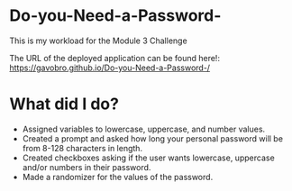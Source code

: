 # Do-you-Need-a-Password-
This is my workload for the Module 3 Challenge

The URL of the deployed application can be found here!: 
https://gavobro.github.io/Do-you-Need-a-Password-/

# What did I do?
- Assigned variables to lowercase, uppercase, and number values.
- Created a prompt and asked how long your personal password will be from 8-128 characters in length.
- Created checkboxes asking if the user wants lowercase, uppercase and/or numbers in their password.
- Made a randomizer for the values of the password.

